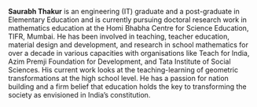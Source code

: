 <b>Saurabh Thakur</b> is an engineering (IT) graduate and a post-graduate in Elementary Education and is currently pursuing doctoral research work in mathematics education at the Homi Bhabha Centre for Science Education, TIFR, Mumbai. He has been involved in teaching, teacher education, material design and development, and research in school mathematics for over a decade in various capacities with organisations like Teach for India, Azim Premji Foundation for Development, and Tata Institute of Social Sciences. His current work looks at the teaching-learning of geometric transformations at the high school level. He has a passion for nation building and a firm belief that education holds the key to transforming the society as envisioned in India’s constitution.

